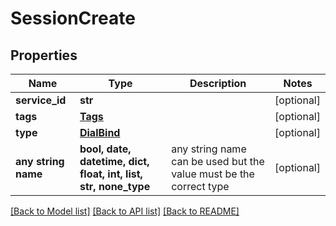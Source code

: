 # SessionCreate


## Properties
Name | Type | Description | Notes
------------ | ------------- | ------------- | -------------
**service_id** | **str** |  | [optional] 
**tags** | [**Tags**](Tags.md) |  | [optional] 
**type** | [**DialBind**](DialBind.md) |  | [optional] 
**any string name** | **bool, date, datetime, dict, float, int, list, str, none_type** | any string name can be used but the value must be the correct type | [optional]

[[Back to Model list]](../README.md#documentation-for-models) [[Back to API list]](../README.md#documentation-for-api-endpoints) [[Back to README]](../README.md)


